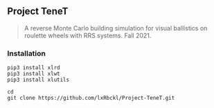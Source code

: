 ## Project TeneT
> A reverse Monte Carlo building simulation for visual ballistics on roulette wheels with RRS systems. Fall 2021.

### Installation
```
pip3 install xlrd
pip3 install xlwt
pip3 install xlutils

cd
git clone https://github.com/lxRbckl/Project-TeneT.git
```
